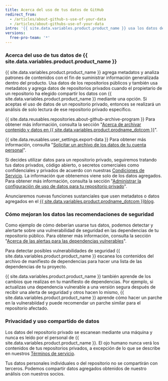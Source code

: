 ```yaml
---
title: Acerca del uso de tus datos de GitHub
redirect_from:
  - /articles/about-github-s-use-of-your-data
  - /articles/about-githubs-use-of-your-data
intro: '{{ site.data.variables.product.product_name }} usa los datos de tu repositorio para conectarte con información, proyectos, personas y herramientas relevantes.'
versions:
  free-pro-team: '*'
---
```

 
### Acerca del uso de tus datos de {{ site.data.variables.product.product_name }}

{{ site.data.variables.product.product_name }} agrega metadatos y analiza patrones de contenidos con el fin de suministrar información generalizada dentro del producto. Usa datos de los repositorios públicos y también usa metadatos y agrega datos de repositorios privados cuando el propietario de un repositorio ha elegido compartir los datos con {{ site.data.variables.product.product_name }} mediante una opción. Si aceptas el uso de datos de un repositorio privado, entonces se realizará un análisis de solo lectura de ese repositorio privado específico.

{{ site.data.reusables.repositories.about-github-archive-program }} Para obtener más información, consulta la sección "[Acerca de archivar contenido y datos en {{ site.data.variables.product.prodname_dotcom }}](/github/creating-cloning-and-archiving-repositories/about-archiving-content-and-data-on-github#about-the-github-archive-program)".

{{ site.data.reusables.user_settings.export-data }} Para obtener más información, consulta "[Solicitar un archivo de los datos de tu cuenta personal](/articles/requesting-an-archive-of-your-personal-account-s-data)".

Si decides utilizar datos para un repositorio privado, seguiremos tratando tus datos privados, código abierto, o secretos comerciales como confidenciales y privados de acuerdo con nuestras [Condiciones de Servicio](/articles/github-terms-of-service/). La información que obtenemos viene solo de los datos agregados. Para obtener más información, consulta la sección "[Administrar la configuración de uso de datos para tu repositorio privado](/github/understanding-how-github-uses-and-protects-your-data/managing-data-use-settings-for-your-private-repository)".

Anunciaremos nuevas funciones sustanciales que usen metadatos o datos agregados en el [{{ site.data.variables.product.prodname_dotcom }}blog](https://github.com/blog).

### Cómo mejoran los datos las recomendaciones de seguridad

Como ejemplo de cómo deberían usarse tus datos, podemos detectar y alertarte sobre una vulnerabilidad de seguridad en las dependencias de tu repositorio público. Para obtener más información, consulta la sección "[Acerca de las alertas para las dependencias vulnerables](/github/managing-security-vulnerabilities/about-alerts-for-vulnerable-dependencies)".

Para detectar posibles vulnerabilidades de seguridad {{ site.data.variables.product.product_name }} escanea los contenidos del archivo de manifiesto de dependencias para hacer una lista de las dependencias de tu proyecto.

{{ site.data.variables.product.product_name }} también aprende de los cambios que realizas en tu manifiesto de dependencias. Por ejemplo, si actualizas una dependencia vulnerable a una versión segura después de recibir una alerta de seguridad y otros hacen lo mismo, {{ site.data.variables.product.product_name }} aprende cómo hacer un parche en la vulnerabiidad y puede recomendar un parche similar para el repositorio afectado.

### Privacidad y uso compartido de datos

Los datos del repositorio privado se escanean mediante una máquina y nunca es leído por el personal de {{ site.data.variables.product.product_name }}. El ojo humano nunca verá los contenidos de tus repositorios privados, a excepción de lo que se describe en nuestros [Términos de servicio](/articles/github-terms-of-service/#3-access).

Tus datos personales individuales o del repositorio no se compartirán con terceros. Podemos compartir datos agregados obtenidos de nuestro análisis con nuestros socios.
